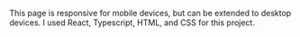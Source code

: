 This page is responsive for mobile devices, but can be extended to desktop devices. I used React, Typescript, HTML, and CSS for this project.